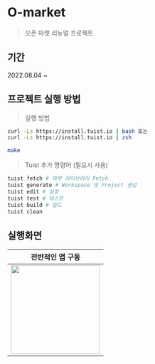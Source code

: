 # O-market

> 오픈 마켓 리뉴얼 프로젝트

## 기간

2022.08.04 ~

## 프로젝트 실행 방법

> 실행 방법

```bash
curl -Ls https://install.tuist.io | bash 또는
curl -Ls https://install.tuist.io | zsh

make
```

> Tuist 추가 명령어 (필요시 사용)

```bash
tuist fetch # 외부 라이브러리 Fetch
tuist generate # Workspace 및 Project 생성
tuist edit # 설정
tuist test # 테스트
tuist build # 빌드
tuist clean 
```

## 실행화면
|전반적인 앱 구동|
|:---:|
|<img src="https://user-images.githubusercontent.com/91936941/207610790-6346d3fc-d903-4edb-be98-18c0573cbfd2.gif" width="200">|
